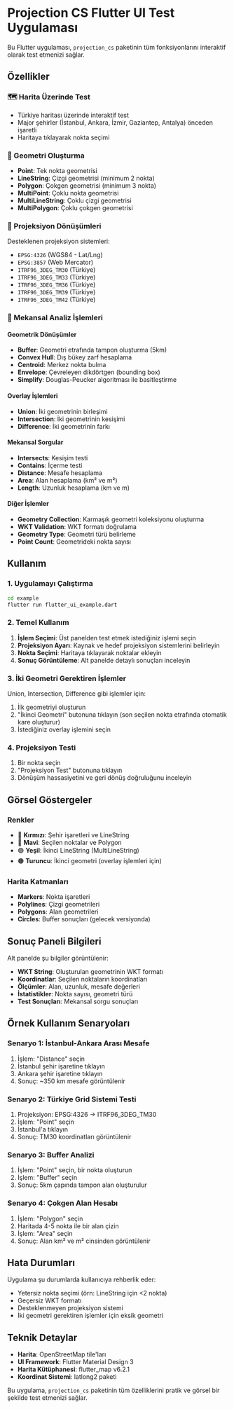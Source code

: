 # Projection CS Flutter UI Test Uygulaması

Bu Flutter uygulaması, `projection_cs` paketinin tüm fonksiyonlarını interaktif olarak test etmenizi sağlar.

## Özellikler

### 🗺️ Harita Üzerinde Test

- Türkiye haritası üzerinde interaktif test
- Major şehirler (İstanbul, Ankara, İzmir, Gaziantep, Antalya) önceden işaretli
- Haritaya tıklayarak nokta seçimi

### 📐 Geometri Oluşturma

- **Point**: Tek nokta geometrisi
- **LineString**: Çizgi geometrisi (minimum 2 nokta)
- **Polygon**: Çokgen geometrisi (minimum 3 nokta)
- **MultiPoint**: Çoklu nokta geometrisi
- **MultiLineString**: Çoklu çizgi geometrisi
- **MultiPolygon**: Çoklu çokgen geometrisi

### 🔄 Projeksiyon Dönüşümleri

Desteklenen projeksiyon sistemleri:

- `EPSG:4326` (WGS84 - Lat/Lng)
- `EPSG:3857` (Web Mercator)
- `ITRF96_3DEG_TM30` (Türkiye)
- `ITRF96_3DEG_TM33` (Türkiye)
- `ITRF96_3DEG_TM36` (Türkiye)
- `ITRF96_3DEG_TM39` (Türkiye)
- `ITRF96_3DEG_TM42` (Türkiye)

### 🧮 Mekansal Analiz İşlemleri

#### Geometrik Dönüşümler

- **Buffer**: Geometri etrafında tampon oluşturma (5km)
- **Convex Hull**: Dış bükey zarf hesaplama
- **Centroid**: Merkez nokta bulma
- **Envelope**: Çevreleyen dikdörtgen (bounding box)
- **Simplify**: Douglas-Peucker algoritması ile basitleştirme

#### Overlay İşlemleri

- **Union**: İki geometrinin birleşimi
- **Intersection**: İki geometrinin kesişimi
- **Difference**: İki geometrinin farkı

#### Mekansal Sorgular

- **Intersects**: Kesişim testi
- **Contains**: İçerme testi
- **Distance**: Mesafe hesaplama
- **Area**: Alan hesaplama (km² ve m²)
- **Length**: Uzunluk hesaplama (km ve m)

#### Diğer İşlemler

- **Geometry Collection**: Karmaşık geometri koleksiyonu oluşturma
- **WKT Validation**: WKT formatı doğrulama
- **Geometry Type**: Geometri türü belirleme
- **Point Count**: Geometrideki nokta sayısı

## Kullanım

### 1. Uygulamayı Çalıştırma

```bash
cd example
flutter run flutter_ui_example.dart
```

### 2. Temel Kullanım

1. **İşlem Seçimi**: Üst panelden test etmek istediğiniz işlemi seçin
2. **Projeksiyon Ayarı**: Kaynak ve hedef projeksiyon sistemlerini belirleyin
3. **Nokta Seçimi**: Haritaya tıklayarak noktalar ekleyin
4. **Sonuç Görüntüleme**: Alt panelde detaylı sonuçları inceleyin

### 3. İki Geometri Gerektiren İşlemler

Union, Intersection, Difference gibi işlemler için:

1. İlk geometriyi oluşturun
2. "İkinci Geometri" butonuna tıklayın (son seçilen nokta etrafında otomatik kare oluşturur)
3. İstediğiniz overlay işlemini seçin

### 4. Projeksiyon Testi

1. Bir nokta seçin
2. "Projeksiyon Test" butonuna tıklayın
3. Dönüşüm hassasiyetini ve geri dönüş doğruluğunu inceleyin

## Görsel Göstergeler

### Renkler

- 🔴 **Kırmızı**: Şehir işaretleri ve LineString
- 🔵 **Mavi**: Seçilen noktalar ve Polygon
- 🟢 **Yeşil**: İkinci LineString (MultiLineString)
- 🟠 **Turuncu**: İkinci geometri (overlay işlemleri için)

### Harita Katmanları

- **Markers**: Nokta işaretleri
- **Polylines**: Çizgi geometrileri
- **Polygons**: Alan geometrileri
- **Circles**: Buffer sonuçları (gelecek versiyonda)

## Sonuç Paneli Bilgileri

Alt panelde şu bilgiler görüntülenir:

- **WKT String**: Oluşturulan geometrinin WKT formatı
- **Koordinatlar**: Seçilen noktaların koordinatları
- **Ölçümler**: Alan, uzunluk, mesafe değerleri
- **İstatistikler**: Nokta sayısı, geometri türü
- **Test Sonuçları**: Mekansal sorgu sonuçları

## Örnek Kullanım Senaryoları

### Senaryo 1: İstanbul-Ankara Arası Mesafe

1. İşlem: "Distance" seçin
2. İstanbul şehir işaretine tıklayın
3. Ankara şehir işaretine tıklayın
4. Sonuç: ~350 km mesafe görüntülenir

### Senaryo 2: Türkiye Grid Sistemi Testi

1. Projeksiyon: EPSG:4326 → ITRF96_3DEG_TM30
2. İşlem: "Point" seçin
3. İstanbul'a tıklayın
4. Sonuç: TM30 koordinatları görüntülenir

### Senaryo 3: Buffer Analizi

1. İşlem: "Point" seçin, bir nokta oluşturun
2. İşlem: "Buffer" seçin
3. Sonuç: 5km çapında tampon alan oluşturulur

### Senaryo 4: Çokgen Alan Hesabı

1. İşlem: "Polygon" seçin
2. Haritada 4-5 nokta ile bir alan çizin
3. İşlem: "Area" seçin
4. Sonuç: Alan km² ve m² cinsinden görüntülenir

## Hata Durumları

Uygulama şu durumlarda kullanıcıya rehberlik eder:

- Yetersiz nokta seçimi (örn: LineString için <2 nokta)
- Geçersiz WKT formatı
- Desteklenmeyen projeksiyon sistemi
- İki geometri gerektiren işlemler için eksik geometri

## Teknik Detaylar

- **Harita**: OpenStreetMap tile'ları
- **UI Framework**: Flutter Material Design 3
- **Harita Kütüphanesi**: flutter_map v6.2.1
- **Koordinat Sistemi**: latlong2 paketi

Bu uygulama, `projection_cs` paketinin tüm özelliklerini pratik ve görsel bir şekilde test etmenizi sağlar.
